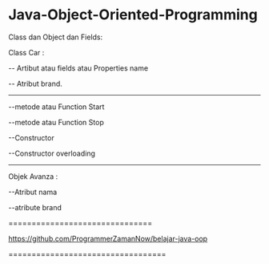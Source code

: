 ﻿# Java-Object-Oriented-Programming

Class dan Object dan Fields:

Class Car :

-- Artibut atau fields atau Properties name

-- Atribut brand.

*************************

--metode atau Function Start

--metode atau Function Stop

--Constructor 

--Constructor overloading

***************************

Objek Avanza :

--Atribut nama

--atribute brand

===============================

https://github.com/ProgrammerZamanNow/belajar-java-oop

==================================
